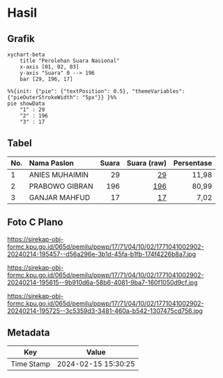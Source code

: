 # Hasil

## Grafik

```mermaid
xychart-beta
    title "Perolehan Suara Nasional"
    x-axis [01, 02, 03]
    y-axis "Suara" 0 --> 196
    bar [29, 196, 17]
```

```mermaid
%%{init: {"pie": {"textPosition": 0.5}, "themeVariables": {"pieOuterStrokeWidth": "5px"}} }%%
pie showData
    "1" : 29
    "2" : 196
    "3" : 17
```

## Tabel

| No. | Nama Paslon    | Suara | Suara (raw) | Persentase |
|:--- |:-------------- | -----:| -----------:| ----------:|
| 1   | ANIES MUHAIMIN | 29    | [29][p-1]   | 11,98      |
| 2   | PRABOWO GIBRAN | 196   | [196][p-2]  | 80,99      |
| 3   | GANJAR MAHFUD  | 17    | [17][p-3]   | 7,02       |


[p-1]: https://github.com/gigit-pemilu/pemilu-2024/blob/main/pilpres/hitung-suara/sub/17-bengkulu/sub/71-kota-bengkulu/sub/04-muara-bangka-hulu/sub/1002-bentiring/sub/902-tps/sub/paslon-1.txt
[p-2]: https://github.com/gigit-pemilu/pemilu-2024/blob/main/pilpres/hitung-suara/sub/17-bengkulu/sub/71-kota-bengkulu/sub/04-muara-bangka-hulu/sub/1002-bentiring/sub/902-tps/sub/paslon-2.txt
[p-3]: https://github.com/gigit-pemilu/pemilu-2024/blob/main/pilpres/hitung-suara/sub/17-bengkulu/sub/71-kota-bengkulu/sub/04-muara-bangka-hulu/sub/1002-bentiring/sub/902-tps/sub/paslon-3.txt

## Foto C Plano

https://sirekap-obj-formc.kpu.go.id/065d/pemilu/ppwp/17/71/04/10/02/1771041002902-20240214-195457--d56a296e-3b1d-45fa-b1fb-174f4226b8a7.jpg

https://sirekap-obj-formc.kpu.go.id/065d/pemilu/ppwp/17/71/04/10/02/1771041002902-20240214-195615--9b910d6a-58b6-4081-9ba7-160f1050d9cf.jpg

https://sirekap-obj-formc.kpu.go.id/065d/pemilu/ppwp/17/71/04/10/02/1771041002902-20240214-195725--3c5359d3-3481-460a-b542-1307475cd756.jpg


## Metadata

| Key        | Value               |
| ---------- | ------------------- |
| Time Stamp | 2024-02-15 15:30:25 |



